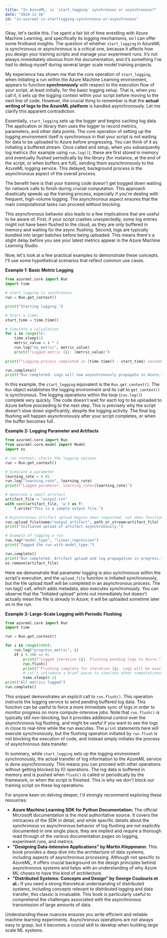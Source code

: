 ```yaml
---
title: "In AzureML, is `start_logging` synchronous or asynchronous?"
date: "2024-12-16"
id: "in-azureml-is-startlogging-synchronous-or-asynchronous"
---
```


Okay, let's tackle this. I've spent a fair bit of time wrestling with Azure Machine Learning, and specifically its logging mechanisms, so I can offer some firsthand insights. The question of whether `start_logging` in AzureML is synchronous or asynchronous is a critical one, because it affects how you design your training scripts and manage your experiment runs. It’s not always immediately obvious from the documentation, and it’s something I’ve had to debug myself during several larger scale model training projects.

My experience has shown me that the core operation of `start_logging`, when initiating a run within the Azure Machine Learning environment, appears to function **synchronously** with respect to the execution flow of your script, at least initially, for the basic logging setup. That is, when you call it, it sets up the logging context within your script before moving to the next line of code. However, the crucial thing to remember is that the **actual writing of logs to the AzureML platform** is handled asynchronously. Let me clarify this apparent contradiction.

Essentially, `start_logging` sets up the logger and begins caching log data. The application or library then uses the logger to record metrics, parameters, and other data points. The core operation of setting up the logging environment itself is synchronous in that your script is not waiting for data to be uploaded to Azure before progressing. You can think of it as initiating a buffered stream. Once called and setup, when you subsequently log metrics (for example using `run.log()`), these are first stored in memory and eventually flushed periodically by the library (for instance, at the end of the script, or when buffers are full), sending them asynchronously to the AzureML logging service. This delayed, background process is the asynchronous aspect of the overall process.

The benefit here is that your training code doesn't get bogged down waiting for network calls to finish during crucial computation. This approach drastically speeds up the training process, especially if you're dealing with frequent, high-volume logging. The asynchronous aspect ensures that the main computational tasks can proceed without blocking.

This asynchronous behavior also leads to a few implications that are useful to be aware of. First, if your script crashes unexpectedly, some log entries might not have been flushed to the cloud, as they are only buffered in memory and waiting for the async flushing. Second, logs are typically bundled into larger batches before being uploaded. This means there's a slight delay before you see your latest metrics appear in the Azure Machine Learning Studio.

Now, let's look at a few practical examples to demonstrate these concepts. I'll use some hypothetical scenarios that reflect common use cases.

**Example 1: Basic Metric Logging**

```python
from azureml.core import Run
import time

# start_logging is synchronous
run = Run.get_context()

print("Starting logging.")

# Start a timer
start_time = time.time()

# Simulate a calculation
for i in range(5):
    time.sleep(1)
    metric_value = i * 2
    run.log("my_metric", metric_value)
    print(f"Logged metric {i}: {metric_value}")
    
print(f"Logging process completed in {time.time() - start_time} seconds.")

run.complete()
print("Run completed. Logs will now asynchronously propagate to Azure.")

```

In this example, the `start_logging` equivalent is the `Run.get_context()`. The `Run` object establishes the logging environment and its call to `get_context()` is synchronous. The logging operations within the loop (`run.log()`) complete very quickly. The code doesn't wait for each log to be uploaded to Azure before proceeding to the next step. This is precisely why the script doesn't slow down significantly, despite the logging activity. The final log flushing will happen asynchronously after your script completes, or when the buffer becomes full.

**Example 2: Logging Parameter and Artifacts**

```python
from azureml.core import Run
from azureml.core.model import Model
import os

# run context, starts the logging session
run = Run.get_context()

# Simulate a parameter
learning_rate = 0.01
run.log("learning_rate", learning_rate)
print(f"Logged parameter: learning_rate={learning_rate}")

# Generate a small artifact
artifact_file = "output.txt"
with open(artifact_file, 'w') as f:
    f.write("This is a sample output file.")

# Asynchronous artifact upload begins when requested, not when function is called.
run.upload_file(name="output_artifact", path_or_stream=artifact_file)
print("Initiated upload of artifact asynchronously.")

# Example of tagging a run
run.tag("model_type", "linear_regression")
print("Tagged the run with model_type.")

run.complete()
print("Run completed. Artifact upload and log propagation in progress.")
os.remove(artifact_file)
```
Here we demonstrate that parameter logging is also synchronous within the script's execution, and the `upload_file` function is initiated synchronously, but the file upload itself will be completed in an asynchronous process. The run.tag() call, which adds metadata, also executes synchronously. You can observe that the "Initiated upload" prints out immediately but doesn't actually mean the file is already in Azure; it will be uploaded sometime later on in the run.

**Example 3: Large-Scale Logging with Periodic Flushing**

```python
from azureml.core import Run
import time

run = Run.get_context()

for i in range(1000):
    run.log("progress_metric", i)
    if i % 100 == 0:
        print(f"Logged iteration {i}. Flushing pending logs to Azure.")
        run.flush()
        print(f"Flushing complete for iteration {i}. Logs will be available soon.")
        # Let's introduce a brief pause to simulate other computational work
        time.sleep(0.1)
print("All metrics logged")
run.complete()

```

This snippet demonstrates an explicit call to `run.flush()`. This operation instructs the logging service to send pending buffered log data. This function can be useful to force a more immediate sync of logs in order to monitor progress on more compute-intensive jobs. Note that `run.flush()` is typically still non-blocking, but it provides additional control over the asynchronous log flushing, and might be useful if you want to see the logs in close to real-time while the run executes. The `print` statements here will execute synchronously, but the flushing operation initiated by `run.flush` is not blocking the execution of code, and instead simply initiates the process of asynchronous data transfer.

In summary, while `start_logging` sets up the logging environment synchronously, the actual transfer of log information to the AzureML service is done asynchronously. This means you can proceed with other operations without getting blocked by IO operations. The log data is buffered in memory and is pushed when `flush()` is called or periodically by the framework, or when the script is finished. This is why we don't block our training script on these log operations.

For anyone keen on delving deeper, I'd strongly recommend exploring these resources:

*   **Azure Machine Learning SDK for Python Documentation:** The official Microsoft documentation is the most authoritative source. It covers the intricacies of the SDK in detail, and while specific details about the synchronous vs asynchronous behavior of log flushing are not explicitly documented in one single place, they are implied and require a thorough read through of the various documentation pages on logging, experiment runs, and metrics.
*   **"Designing Data-Intensive Applications" by Martin Kleppmann:** This book provides a deep dive into the architecture of data systems, including aspects of asynchronous processing. Although not specific to AzureML, it offers crucial background on the design principles behind asynchronous systems and helps with an understanding of why Azure ML choses to have this kind of architecture.
*   **"Distributed Systems: Concepts and Design" by George Coulouris et al.:** If you need a strong theoretical understanding of distributed systems, including concepts relevant to distributed logging and data transfer, this classic is invaluable. This book is particularly useful to comprehend the challenges associated with the asynchronous transmission of large amounts of data.

Understanding these nuances ensures you write efficient and reliable machine learning experiments. Asynchronous operations are not always easy to grasp, but it becomes a crucial skill to develop when building large scale ML systems.
